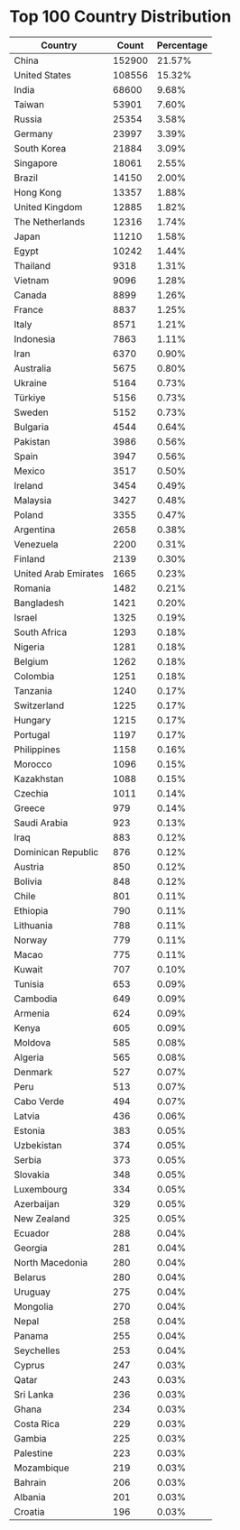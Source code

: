 # Top 100 Country Distribution
| Country | Count | Percentage |
|----|----|----|
| China | 152900 | 21.57% |
| United States | 108556 | 15.32% |
| India | 68600 | 9.68% |
| Taiwan | 53901 | 7.60% |
| Russia | 25354 | 3.58% |
| Germany | 23997 | 3.39% |
| South Korea | 21884 | 3.09% |
| Singapore | 18061 | 2.55% |
| Brazil | 14150 | 2.00% |
| Hong Kong | 13357 | 1.88% |
| United Kingdom | 12885 | 1.82% |
| The Netherlands | 12316 | 1.74% |
| Japan | 11210 | 1.58% |
| Egypt | 10242 | 1.44% |
| Thailand | 9318 | 1.31% |
| Vietnam | 9096 | 1.28% |
| Canada | 8899 | 1.26% |
| France | 8837 | 1.25% |
| Italy | 8571 | 1.21% |
| Indonesia | 7863 | 1.11% |
| Iran | 6370 | 0.90% |
| Australia | 5675 | 0.80% |
| Ukraine | 5164 | 0.73% |
| Türkiye | 5156 | 0.73% |
| Sweden | 5152 | 0.73% |
| Bulgaria | 4544 | 0.64% |
| Pakistan | 3986 | 0.56% |
| Spain | 3947 | 0.56% |
| Mexico | 3517 | 0.50% |
| Ireland | 3454 | 0.49% |
| Malaysia | 3427 | 0.48% |
| Poland | 3355 | 0.47% |
| Argentina | 2658 | 0.38% |
| Venezuela | 2200 | 0.31% |
| Finland | 2139 | 0.30% |
| United Arab Emirates | 1665 | 0.23% |
| Romania | 1482 | 0.21% |
| Bangladesh | 1421 | 0.20% |
| Israel | 1325 | 0.19% |
| South Africa | 1293 | 0.18% |
| Nigeria | 1281 | 0.18% |
| Belgium | 1262 | 0.18% |
| Colombia | 1251 | 0.18% |
| Tanzania | 1240 | 0.17% |
| Switzerland | 1225 | 0.17% |
| Hungary | 1215 | 0.17% |
| Portugal | 1197 | 0.17% |
| Philippines | 1158 | 0.16% |
| Morocco | 1096 | 0.15% |
| Kazakhstan | 1088 | 0.15% |
| Czechia | 1011 | 0.14% |
| Greece | 979 | 0.14% |
| Saudi Arabia | 923 | 0.13% |
| Iraq | 883 | 0.12% |
| Dominican Republic | 876 | 0.12% |
| Austria | 850 | 0.12% |
| Bolivia | 848 | 0.12% |
| Chile | 801 | 0.11% |
| Ethiopia | 790 | 0.11% |
| Lithuania | 788 | 0.11% |
| Norway | 779 | 0.11% |
| Macao | 775 | 0.11% |
| Kuwait | 707 | 0.10% |
| Tunisia | 653 | 0.09% |
| Cambodia | 649 | 0.09% |
| Armenia | 624 | 0.09% |
| Kenya | 605 | 0.09% |
| Moldova | 585 | 0.08% |
| Algeria | 565 | 0.08% |
| Denmark | 527 | 0.07% |
| Peru | 513 | 0.07% |
| Cabo Verde | 494 | 0.07% |
| Latvia | 436 | 0.06% |
| Estonia | 383 | 0.05% |
| Uzbekistan | 374 | 0.05% |
| Serbia | 373 | 0.05% |
| Slovakia | 348 | 0.05% |
| Luxembourg | 334 | 0.05% |
| Azerbaijan | 329 | 0.05% |
| New Zealand | 325 | 0.05% |
| Ecuador | 288 | 0.04% |
| Georgia | 281 | 0.04% |
| North Macedonia | 280 | 0.04% |
| Belarus | 280 | 0.04% |
| Uruguay | 275 | 0.04% |
| Mongolia | 270 | 0.04% |
| Nepal | 258 | 0.04% |
| Panama | 255 | 0.04% |
| Seychelles | 253 | 0.04% |
| Cyprus | 247 | 0.03% |
| Qatar | 243 | 0.03% |
| Sri Lanka | 236 | 0.03% |
| Ghana | 234 | 0.03% |
| Costa Rica | 229 | 0.03% |
| Gambia | 225 | 0.03% |
| Palestine | 223 | 0.03% |
| Mozambique | 219 | 0.03% |
| Bahrain | 206 | 0.03% |
| Albania | 201 | 0.03% |
| Croatia | 196 | 0.03% |
